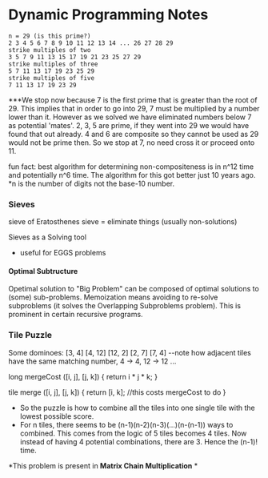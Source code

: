 # Dynamic Programming Notes #

    n = 29 (is this prime?)
    2 3 4 5 6 7 8 9 10 11 12 13 14 ... 26 27 28 29
    strike multiples of two
    3 5 7 9 11 13 15 17 19 21 23 25 27 29
    strike multiples of three
    5 7 11 13 17 19 23 25 29
    strike multiples of five
    7 11 13 17 19 23 29
***We stop now because 7 is the first prime that is greater than the root of 29. This implies that in order to go into 29, 7 must be multiplied by a number lower than it. However as we solved we have eliminated numbers below 7 as potential 'mates'. 2, 3, 5 are prime, if they went into 29 we would have found that out already. 4 and 6 are composite so they cannot be used as 29 would not be prime then. So we stop at 7, no need cross it or proceed onto 11.

fun fact: best algorithm for determining non-compositeness is in n^12 time and potentially n^6 time. The algorithm for this got better just 10 years ago. *n is the number of digits not the base-10 number.

### Sieves  ###

sieve of Eratosthenes
sieve = eliminate things (usually non-solutions)

Sieves as a Solving tool
- useful for EGGS problems

#### Optimal Subtructure ###
Opetimal solution to "Big Problem" can be composed of optimal solutions to (some) sub-problems. Memoization means avoiding to re-solve subproblems (it solves the Overlapping Subproblems problem). This is prominent in certain recursive programs.

### Tile Puzzle ###

Some dominoes: [3, 4] [4, 12] [12, 2] [2, 7] [7, 4]
--note how adjacent tiles have the same matching number, 4 -> 4, 12 -> 12 ...

long mergeCost ([i, j], [j, k]) {
    return i * j * k;
}

tile merge ([i, j], [j, k]) {
    return [i, k];      //this costs mergeCost to do
}

+   So the puzzle is how to combine all the tiles into one single tile with the lowest possible score.
+   For n tiles, there seems to be (n-1)(n-2)(n-3)(...)(n-(n-1)) ways to combined. This comes from the logic of 5 tiles becomes 4 tiles. Now instead of having 4 potential combinations, there are 3. Hence the (n-1)! time.

*This problem is present in **Matrix Chain Multiplication** *






















